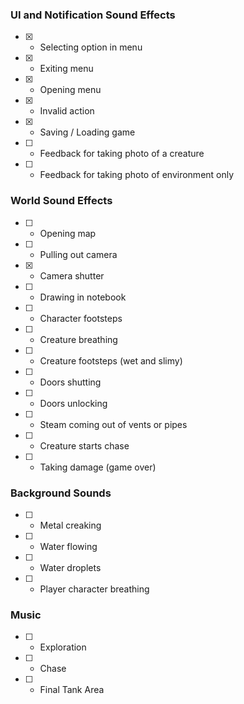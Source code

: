 ### UI and Notification Sound Effects
- [x] - Selecting option in menu  
- [x] - Exiting menu  
- [x] - Opening menu  
- [x] - Invalid action  
- [x] - Saving / Loading game  
- [ ] - Feedback for taking photo of a creature  
- [ ] - Feedback for taking photo of environment only  
### World Sound Effects
- [ ] - Opening map  
- [ ] - Pulling out camera  
- [x] - Camera shutter  
- [ ] - Drawing in notebook  
- [ ] - Character footsteps  
- [ ] - Creature breathing  
- [ ] - Creature footsteps (wet and slimy)  
- [ ] - Doors shutting  
- [ ] - Doors unlocking  
- [ ] - Steam coming out of vents or pipes  
- [ ] - Creature starts chase  
- [ ] - Taking damage (game over)  
### Background Sounds
- [ ] - Metal creaking  
- [ ] - Water flowing  
- [ ] - Water droplets  
- [ ] - Player character breathing
### Music
- [ ] - Exploration
- [ ] - Chase
- [ ] - Final Tank Area
